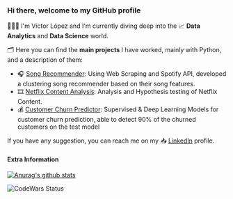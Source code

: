 ### Hi there, welcome to my GitHub profile

👨🏽‍💻 I'm Víctor López and I'm currently diving deep into the 📈 **Data Analytics** and **Data Science** world. 

🗂 Here you can find the **main projects** I have worked, mainly with Python, and a description of them:
* 🎧 [Song Recommender](https://github.com/VictorLJay/Song-Recommender): Using Web Scraping and Spotify API, developed a clustering song recommender based on their song features.
* 🎞 [Netflix Content Analysis](https://github.com/VictorLJay/Netflix-Analysis): Analysis and Hypothesis testing of Netflix Content.
* 💰 [Customer Churn Predictor](https://github.com/VictorLJay/Customer-Churn-Predictor): Supervised & Deep Learning Models for customer churn prediction, able to detect 90% of the churned customers on the test model

If you have any suggestion, you can reach me on my 📥 [LinkedIn](https://www.linkedin.com/in/victorlopezj/) profile.

#### Extra Information

[![Anurag's github stats](https://github-readme-stats.vercel.app/api?username=VictorLJay)](https://github.com/anuraghazra/github-readme-stats)

![CodeWars Status](https://www.codewars.com/users/VictorLJay/badges/large)


<!--
**VictorLJay/VictorLJay** is a ✨ _special_ ✨ repository because its `README.md` (this file) appears on your GitHub profile.

Here are some ideas to get you started:

- 🔭 I’m currently working on ...
- 🌱 I’m currently learning ...
- 👯 I’m looking to collaborate on ...
- 🤔 I’m looking for help with ...
- 💬 Ask me about ...
- 📫 How to reach me: ...
- 😄 Pronouns: ...
- ⚡ Fun fact: ...
-->
